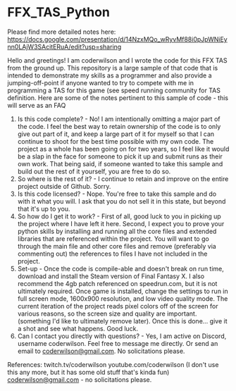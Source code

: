 # FFX_TAS_Python

Please find more detailed notes here: https://docs.google.com/presentation/d/14NzxMQo_wRyvMf88i0pJpWNiEynn0LAjW3SAcitERuA/edit?usp=sharing

Hello and greetings! I am coderwilson and I wrote the code for this FFX TAS from the ground up. This repository is a large sample of that code that is intended to demonstrate my skills as a programmer and also provide a jumping-off-point if anyone wanted to try to compete with me in programming a TAS for this game (see speed running community for TAS definition. Here are some of the notes pertinent to this sample of code - this will serve as an FAQ

1. Is this code complete? - No! I am intentionally omitting a major part of the code. I feel the best way to retain ownership of the code is to only give out part of it, and keep a large part of it for myself so that I can continue to shoot for the best time possible with my own code. The project as a whole has been going on for two years, so I feel like it would be a slap in the face for someone to pick it up and submit runs as their own work. That being said, if someone wanted to take this sample and build out the rest of it yourself, you are free to do so.
2. So where is the rest of it? - I continue to retain and improve on the entire project outside of Github. Sorry.
3. Is this code licensed? - Nope. You're free to take this sample and do with it what you will. I ask that you do not sell it in this state, but beyond that it's up to you.
4. So how do I get it to work? - First of all, good luck to you in picking up the project where I have left it here. Second, I expect you to prove your python skills by installing and running all the core files and extended libraries that are referenced within the project. You will want to go through the main file and other core files and remove (preferably via commenting out) the references to files I have not included in the project.
5. Set-up - Once the code is compile-able and doesn't break on run time, download and install the Steam version of Final Fantasy X. I also recommend the 4gb patch referenced on speedrun.com, but it is not ultimately required. Once game is installed, change the settings to run in full screen mode, 1600x900 resolution, and low video quality mode. The current iteration of the project reads pixel colors off of the screen for various reasons, so the screen size and quality are important. (something I'd like to ultimately remove later). Once this is done... give it a shot and see what happens. Good luck.
6. Can I contact you directly with questions? - Yes, I am active on Discord, username coderwilson. Feel free to message me directly. Or send an email to coderwilson@gmail.com. No solicitations please.

References:
twitch.tv/coderwilson
youtube.com/coderwilson (I don't use this any more, but it has some old stuff that's kinda fun)
coderwilson@gmail.com - no solicitations please.
